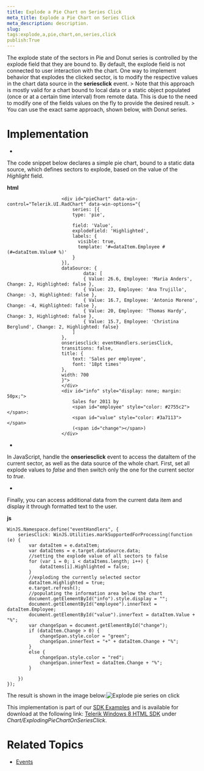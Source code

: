 ```yaml
---
title: Explode a Pie Chart on Series Click
meta_title: Explode a Pie Chart on Series Click
meta_description: description.
slug: 
tags:explode,a,pie,chart,on,series,click
publish:True
---
```



The explode state of the sectors in Pie and Donut series is controlled by the explode field that they are bound to. By default, the explode field is not connected to
				user interaction with the chart. One way to implement behavior that explodes the clicked sector, is to modify the respective values in the chart data
				source in the __seriesclick__ event.
			>
					Note that this approach is mostly valid for a chart bound to local data or a static object populated (once or at a certain
					time interval) from remote data. This is due to the need to modify one of the fields values on the fly to provide the desired result.
				>
					You can use the exact same approach, shown below, with Donut series.
				

# Implementation

* 

The code snippet below declares a simple pie chart, bound to a static data source, which defines sectors to explode, based on the value of the
							*Highlight* field.
						


 __html__
    


						<div id="pieChart" data-win-control="Telerik.UI.RadChart" data-win-options="{
							series: [{
							type: 'pie',
	
							field: 'Value',
							explodeField: 'Highlighted',
							labels: {
							  visible: true,
							  template: '#=dataItem.Employee # (#=dataItem.Value# %)'
							}
						}],
						dataSource: {
								data: [
								{ Value: 26.6, Employee: 'Maria Anders', Change: 2, Highlighted: false },
								{ Value: 23, Employee: 'Ana Trujillo', Change: -3, Highlighted: false },
								{ Value: 16.7, Employee: 'Antonio Moreno', Change: -4, Highlighted: false },
								{ Value: 20, Employee: 'Thomas Hardy', Change: 3, Highlighted: false },
								{ Value: 15.7, Employee: 'Christina Berglund', Change: 2, Highlighted: false}
							]
						},
						onseriesclick: eventHandlers.seriesClick,
						transitions: false,
						title: {
							text: 'Sales per employee',
							font: '18pt times'
						},
						width: 700
						}">
						</div>
						<div id="info" style="display: none; margin: 50px;">
							Sales for 2011 by 
							<span id="employee" style="color: #2755c2"></span>: 
							<span id="value" style="color: #3a7113"></span>
							(<span id="change"></span>)
						</div>



* 

In JavaScript, handle the __onseriesclick__ event to access the dataItem of the current sector, as well as the data source of the whole
							chart. First, set all explode values to *false* and then switch only the one for the current sector to
							*true*.
						

* 

Finally, you can access additional data from the current data item and display it through formatted text to the user.


 __js__
    


	WinJS.Namespace.define("eventHandlers", {
		seriesClick: WinJS.Utilities.markSupportedForProcessing(function (e) {
			var dataItem = e.dataItem;
			var dataItems = e.target.dataSource.data;
			//setting the explode value of all sectors to false
			for (var i = 0; i < dataItems.length; i++) {
				dataItems[i].Highlighted = false;
			}
			//exploding the currently selected sector
			dataItem.Highlighted = true;
			e.target.refresh();
			//populating the information area below the chart
			document.getElementById("info").style.display = "";
			document.getElementById("employee").innerText = dataItem.Employee;
			document.getElementById("value").innerText = dataItem.Value + "%";
			var changeSpan = document.getElementById("change");
			if (dataItem.Change > 0) {
				changeSpan.style.color = "green";
				changeSpan.innerText = "+" + dataItem.Change + "%";
			}
			else {
				changeSpan.style.color = "red";
				changeSpan.innerText = dataItem.Change + "%";
			}
	
		})
	});



The result is shown in the image below:![Explode pie series on click](../Media/Controls\Chart\chart-explode-pie-on-click.png)

This implementation is part of our
          [SDK Examples](78ad1869-5dec-42ff-b17a-cc19d395089e) and is available for download at the following link:
          [Telerik Windows 8 HTML SDK](https://github.com/telerik/win8-html-sdk/tree/master) under *Chart/ExplodingPieChartOnSeriesClick*.
        

# Related Topics

 * [Events]({{slug:events}})
